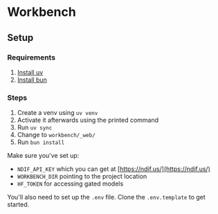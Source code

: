 # Workbench

## Setup

### Requirements
1. [Install uv](https://docs.astral.sh/uv/)
1. [Install bun](https://bun.sh/)

### Steps
1. Create a venv using `uv venv`
1. Activate it afterwards using the printed command
1. Run `uv sync`
1. Change to `workbench/_web/`
1. Run `bun install`

Make sure you've set up:
- `NDIF_API_KEY` which you can get at [https://ndif.us/](https://ndif.us/)
- `WORKBENCH_DIR` pointing to the project location
- `HF_TOKEN` for accessing gated models

You'll also need to set up the `.env` file. Clone the `.env.template` to get started.

